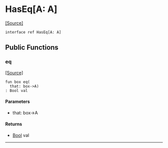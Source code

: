 # HasEq\[A: A\]
<span class="source-link">[[Source]](src/builtin/compare.md#L15)</span>
```pony
interface ref HasEq[A: A]
```

## Public Functions

### eq
<span class="source-link">[[Source]](src/builtin/compare.md#L16)</span>


```pony
fun box eq(
  that: box->A)
: Bool val
```
#### Parameters

*   that: box->A

#### Returns

* [Bool](builtin-Bool.md) val

---

